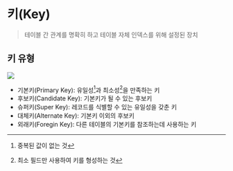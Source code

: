 # 키(Key)
> 테이블 간 관계를 명확히 하고 테이블 자체 인덱스를 위해 설정된 장치

## 키 유형
<img src="https://github.com/justlikeryu/TIL/assets/111476710/221093d1-7439-4ada-9f5e-4a8e35e32105">

- 기본키(Primary Key): 유일성[^unique]과 최소성[^atleast]을 만족하는 키
- 후보키(Candidate Key): 기본키가 될 수 있는 후보키
- 슈퍼키(Super Key): 레코드를 식별할 수 있는 유일성을 갖춘 키
- 대체키(Alternate Key): 기본키 이외의 후보키
- 외래키(Foregin Key): 다른 테이블의 기본키를 참조하는데 사용하는 키
[^unique]: 중복된 값이 없는 것
[^atleast]: 최소 필드만 사용하여 키를 형성하는 것